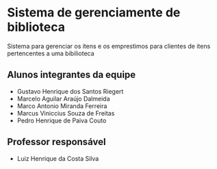 # Sistema de gerenciamente de biblioteca
Sistema para gerenciar os itens e os emprestimos para clientes de itens pertencentes a uma bibilioteca

## Alunos integrantes da equipe

* Gustavo Henrique dos Santos Riegert
* Marcelo Aguilar Araújo Dalmeida
* Marco Antonio Miranda Ferreira
* Marcus Viniccius Souza de Freitas
* Pedro Henrique de Paiva Couto


## Professor responsável 

* Luiz Henrique da Costa Silva
